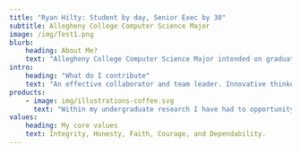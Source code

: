 ```yaml
---
title: "Ryan Hilty: Student by day, Senior Exec by 30"
subtitle: Allegheny College Computer Science Major
image: /img/Test1.png
blurb:
    heading: About Me?
    text: "Allegheny College Computer Science Major intended on graduating in May of 2022. High interest levels within blockchain technologies and robotics. Strong minded with a hardworking attitude. I am from western Pennslyvania outside of Pittsburgh. Music enthusiasts with a light-hearted sound. Athletic background starting from a young age. Love the cold and snow, if I am not at my desk, I am on the slopes." 
intro:
    heading: "What do I contribute"
    text: "An effective collaborator and team leader. Innovative thinker with an ambition to grow into larger company roles. A deep background and knowledge within computer science fields and programming langauges, including but not limited too Python, Java, HTML, RData with slight use in C and C++. Experience in using technical platforms such as github version control and environmental containers such as Docker. "
products:
    - image: img/illustrations-coffee.svg
      text: "Within my undergraduate research I have had to opportunity to work and publish different technical applications. These tools ranged in purpose and motivation allowing me to explore vast areas of computer programming outside of just a classroom setting. Publishing my own project work has allowed me to understand what it takes to be a productive research analyst and producer."
values:
    heading: My core values
    text: Integrity, Honesty, Faith, Courage, and Dependability.
---
```


